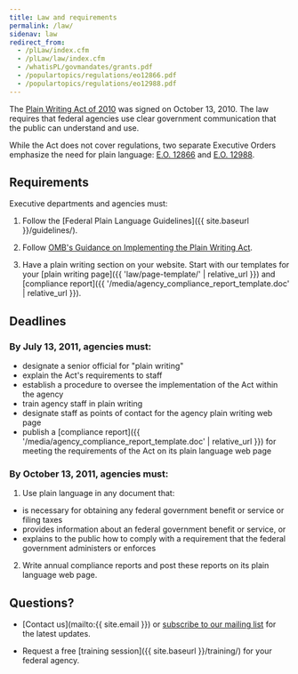 ```yaml
---
title: Law and requirements
permalink: /law/
sidenav: law
redirect_from:
  - /plLaw/index.cfm
  - /plLaw/law/index.cfm
  - /whatisPL/govmandates/grants.pdf
  - /populartopics/regulations/eo12866.pdf
  - /populartopics/regulations/eo12988.pdf
---
```


The [Plain Writing Act of 2010](https://www.gpo.gov/fdsys/pkg/PLAW-111publ274/content-detail.html) was signed on October 13, 2010. The law requires that federal agencies use clear government communication that the public can understand and use.

While the Act does not cover regulations, two separate Executive Orders emphasize the need for plain language: [E.O. 12866](https://www.archives.gov/files/federal-register/executive-orders/pdf/12866.pdf) and [E.O. 12988](https://www.gpo.gov/fdsys/pkg/FR-1996-02-07/pdf/96-2755.pdf).

## Requirements

Executive departments and agencies must:

1. Follow the [Federal Plain Language Guidelines]({{ site.baseurl }}/guidelines/).

2. Follow [OMB's Guidance on Implementing the Plain Writing Act](https://obamawhitehouse.archives.gov/sites/default/files/omb/memoranda/2011/m11-15.pdf).

3. Have a plain writing section on your website. Start with our templates for your [plain writing page]({{ 'law/page-template/' | relative_url }}) and [compliance report]({{ '/media/agency_compliance_report_template.doc' | relative_url }}).

## Deadlines

### By July 13, 2011, agencies must:

- designate a senior official for "plain writing"
- explain the Act's requirements to staff
- establish a procedure to oversee the implementation of the Act within the agency
- train agency staff in plain writing
- designate staff as points of contact for the agency plain writing web page
- publish a [compliance report]({{ '/media/agency_compliance_report_template.doc' | relative_url }}) for meeting the requirements of the Act on its plain language web page

### By October 13, 2011, agencies must:

1. Use plain language in any document that:
  - is necessary for obtaining any federal government benefit or service or filing taxes
  - provides information about an federal government benefit or service, or
  - explains to the public how to comply with a requirement that the federal government administers or enforces
2. Write annual compliance reports and post these reports on its plain language web page.

## Questions?

- [Contact us](mailto:{{ site.email }}) or [subscribe to our mailing list](https://www.digitalgov.gov/communities/plain-language/) for the latest updates.

- Request a free [training session]({{ site.baseurl }}/training/) for your federal agency.

